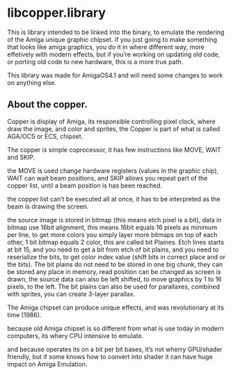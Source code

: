 # libcopper.library

This is library intended to be linked into the binary, to emulate the rendering of the Amiga unique graphic chipset.
if you just going to make something that looks like amiga graphics, you do it in where different way, more effetively with modern effects,
but if you’re working on updating old code, or porting old code to new hardware, this is a more true path.

This library was made for AmigaOS4.1 and will need some changes to work on anything else.

About the copper.
---

Copper is display of Amiga, its responsible controlling pixel clock, where draw the image, 
and color and sprites, the Copper is part of what is called AGA/OCS or ECS, chipset.

The copper is simple coprocessor, it has few instructions like MOVE, WAIT and SKIP.

the MOVE is used change hardware registers (values in the graphic chip), WAIT can wait beam positions, 
and SKIP allows you repeat part of the copper list, until a beam position is has been reached.

the copper list can’t be executed all at once, it has to be interpreted as the beam is drawing the screen.

the source image is stored in bitmap (this means etch pixel is a bit), data in bitmap use 16bit alignment, this means 16bit equals 16 pixels as minimum per line, to get more colors you simply layer more bitmaps on top of each other, 1 bit bitmap equals 2 color, this are called bit Plaines. Etch lines starts at bit 15, and you need to get a bit from etch of bit plains, and you need to reserialize the bits, to get color index value (shift bits in correct place and or the bits).  The bit plains do not need to be stored in one big chunk, they can be stored any place in memory, read position can be changed as screen is drawn, the source data can also be left shifted, to move graphics by 1 to 16 pixels, to the left. The bit plains can also be used for parallaxes, combined with sprites, you can create 3-layer parallax.

The Amiga chipset can produce unique effects, and was revolutionary at its time (1986).

because old Amiga chipset is so different from what is use today in modern computers, its whery CPU intensive to emulate. 

and because operates its on a bit per bit bases, it’s not wherry GPU/shader friendly, 
but if some knows how to convert into shader it can have huge impact on Amiga Emulation.
